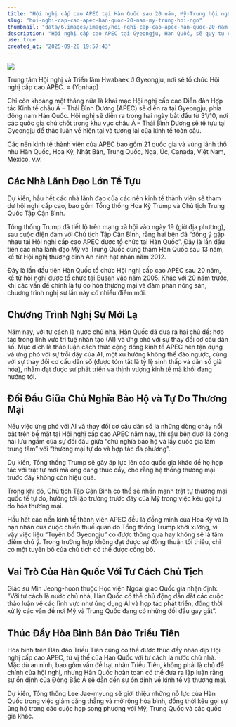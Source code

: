 ```yaml
---
title: "Hội nghị cấp cao APEC tại Hàn Quốc sau 20 năm, Mỹ-Trung hội ngộ"
slug: "hoi-nghi-cap-cao-apec-han-quoc-20-nam-my-trung-hoi-ngo"
thumbnail: "data/6.images/images/hoi-nghi-cap-cao-apec-han-quoc-20-nam-my-trung-hoi-ngo.webp"
description: "Hội nghị cấp cao APEC tại Gyeongju, Hàn Quốc, sẽ quy tụ các nhà lãnh đạo Mỹ, Trung và khu vực để thảo luận về kinh tế toàn cầu, hợp tác AI và thay đổi dân số. Đây là lần đầu Hàn Quốc đăng cai sau 20 năm."
use: true
created_at: "2025-09-28 19:57:43"
---
```


![](/images/20250928-00503180-yonh-000-1-view.webp)

Trung tâm Hội nghị và Triển lãm Hwabaek ở Gyeongju, nơi sẽ tổ chức Hội nghị cấp cao APEC. = (Yonhap)

Chỉ còn khoảng một tháng nữa là khai mạc Hội nghị cấp cao Diễn đàn Hợp tác Kinh tế châu Á – Thái Bình Dương (APEC) sẽ diễn ra tại Gyeongju, phía đông nam Hàn Quốc. Hội nghị sẽ diễn ra trong hai ngày bắt đầu từ 31/10, nơi các quốc gia chủ chốt trong khu vực châu Á – Thái Bình Dương sẽ tề tựu tại Gyeongju để thảo luận về hiện tại và tương lai của kinh tế toàn cầu.

Các nền kinh tế thành viên của APEC bao gồm 21 quốc gia và vùng lãnh thổ như Hàn Quốc, Hoa Kỳ, Nhật Bản, Trung Quốc, Nga, Úc, Canada, Việt Nam, Mexico, v.v.

## Các Nhà Lãnh Đạo Lớn Tề Tựu

Dự kiến, hầu hết các nhà lãnh đạo của các nền kinh tế thành viên sẽ tham dự hội nghị cấp cao, bao gồm Tổng thống Hoa Kỳ Trump và Chủ tịch Trung Quốc Tập Cận Bình.

Tổng thống Trump đã tiết lộ trên mạng xã hội vào ngày 19 (giờ địa phương), sau cuộc điện đàm với Chủ tịch Tập Cận Bình, rằng hai bên đã “đồng ý gặp nhau tại Hội nghị cấp cao APEC được tổ chức tại Hàn Quốc”. Đây là lần đầu tiên các nhà lãnh đạo Mỹ và Trung Quốc cùng thăm Hàn Quốc sau 13 năm, kể từ Hội nghị thượng đỉnh An ninh hạt nhân năm 2012.

Đây là lần đầu tiên Hàn Quốc tổ chức Hội nghị cấp cao APEC sau 20 năm, kể từ hội nghị được tổ chức tại Busan vào năm 2005. Khác với 20 năm trước, khi các vấn đề chính là tự do hóa thương mại và đàm phán nông sản, chương trình nghị sự lần này có nhiều điểm mới.

## Chương Trình Nghị Sự Mới Lạ

Năm nay, với tư cách là nước chủ nhà, Hàn Quốc đã đưa ra hai chủ đề: hợp tác trong lĩnh vực trí tuệ nhân tạo (AI) và ứng phó với sự thay đổi cơ cấu dân số. Mục đích là thảo luận cách thức cộng đồng kinh tế APEC nên tận dụng và ứng phó với sự trỗi dậy của AI, một xu hướng không thể đảo ngược, cùng với sự thay đổi cơ cấu dân số (được tóm tắt là tỷ lệ sinh thấp và dân số già hóa), nhằm đạt được sự phát triển và thịnh vượng kinh tế mà khối đang hướng tới.

## Đối Đầu Giữa Chủ Nghĩa Bảo Hộ và Tự Do Thương Mại

Nếu việc ứng phó với AI và thay đổi cơ cấu dân số là những dòng chảy nổi bật trên bề mặt tại Hội nghị cấp cao APEC năm nay, thì sâu bên dưới là dòng hải lưu ngầm của sự đối đầu giữa “chủ nghĩa bảo hộ và lấy quốc gia làm trung tâm” với “thương mại tự do và hợp tác đa phương”.

Dự kiến, Tổng thống Trump sẽ gây áp lực lên các quốc gia khác để họ hợp tác với trật tự mới mà ông đang thúc đẩy, cho rằng hệ thống thương mại trước đây không còn hiệu quả.

Trong khi đó, Chủ tịch Tập Cận Bình có thể sẽ nhấn mạnh trật tự thương mại quốc tế tự do, hướng tới lập trường trước đây của Mỹ trong việc kêu gọi tự do hóa thương mại.

Hầu hết các nền kinh tế thành viên APEC đều là đồng minh của Hoa Kỳ và là nạn nhân của cuộc chiến thuế quan do Tổng thống Trump khởi xướng, vì vậy việc liệu “Tuyên bố Gyeongju” có được thông qua hay không sẽ là tâm điểm chú ý. Trong trường hợp không đạt được sự đồng thuận tối thiểu, chỉ có một tuyên bố của chủ tịch có thể được công bố.

## Vai Trò Của Hàn Quốc Với Tư Cách Chủ Tịch

Giáo sư Min Jeong-hoon thuộc Học viện Ngoại giao Quốc gia nhận định: “Với tư cách là nước chủ nhà, Hàn Quốc có thể chủ động dẫn dắt các cuộc thảo luận về các lĩnh vực như ứng dụng AI và hợp tác phát triển, đồng thời xử lý các vấn đề nơi Mỹ và Trung Quốc đang có những đối đầu gay gắt”.

## Thúc Đẩy Hòa Bình Bán Đảo Triều Tiên

Hòa bình trên Bán đảo Triều Tiên cũng có thể được thúc đẩy nhân dịp Hội nghị cấp cao APEC, từ vị thế của Hàn Quốc với tư cách là nước chủ nhà. Mặc dù an ninh, bao gồm vấn đề hạt nhân Triều Tiên, không phải là chủ đề chính của hội nghị, nhưng Hàn Quốc hoàn toàn có thể đưa ra lập luận rằng sự ổn định của Đông Bắc Á sẽ dẫn đến sự ổn định về kinh tế và thương mại.

Dự kiến, Tổng thống Lee Jae-myung sẽ giới thiệu những nỗ lực của Hàn Quốc trong việc giảm căng thẳng và mở rộng hòa bình, đồng thời kêu gọi sự ủng hộ trong các cuộc họp song phương với Mỹ, Trung Quốc và các quốc gia khác.